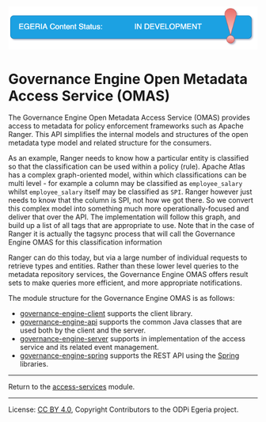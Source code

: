 <!-- SPDX-License-Identifier: CC-BY-4.0 -->
<!-- Copyright Contributors to the ODPi Egeria project. -->

![InDev](../../../open-metadata-publication/website/images/egeria-content-status-in-development.png#pagewidth)

# Governance Engine Open Metadata Access Service (OMAS)

The Governance Engine Open Metadata Access Service (OMAS) provides access to metadata for policy enforcement frameworks
such as Apache Ranger.  This API simplifies the internal models and structures of
the open metadata type model and related structure for the consumers.

As an example, Ranger needs to know how a particular entity is classified so that the
classification can be used within a policy (rule). Apache Atlas has a complex graph-oriented model,
within which classifications can be multi level - for example a column may be classified
as `employee_salary` whilst `employee_salary` itself may be classified as `SPI`.
Ranger however just needs to know that the column is SPI, not how we got there.
So we convert this complex model into something much more 
operationally-focused and deliver that over the API. The implementation will follow this graph,
and build up a list of all tags that are appropriate to use. Note that in the case
of Ranger it is actually the tagsync process that will call the
Governance Engine OMAS for this classification information

Ranger can do this today, but via a large number of individual requests to retrieve
types and entities. Rather than these lower level queries to the metadata repository services,
the Governance Engine OMAS offers result sets to make queries more efficient,
and more appropriate notifications.

The module structure for the Governance Engine OMAS is as follows:

* [governance-engine-client](governance-engine-client) supports the client library.
* [governance-engine-api](governance-engine-api) supports the common Java classes that are used both by the client and the server.
* [governance-engine-server](governance-engine-server) supports in implementation of the access service and its related event management.
* [governance-engine-spring](governance-engine-spring) supports the REST API using the [Spring](../../../developer-resources/Spring.md) libraries.


----
Return to the [access-services](..) module.

----
License: [CC BY 4.0](https://creativecommons.org/licenses/by/4.0/),
Copyright Contributors to the ODPi Egeria project.

